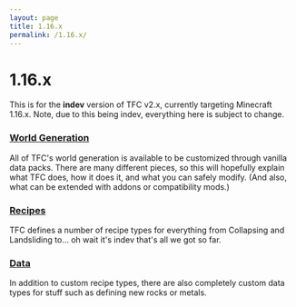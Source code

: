 ```yaml
---
layout: page
title: 1.16.x
permalink: /1.16.x/
---
```


# 1.16.x

This is for the **indev** version of TFC v2.x, currently targeting Minecraft 1.16.x. Note, due to this being indev, everything here is subject to change.

### [World Generation](worldgen/)

All of TFC's world generation is available to be customized through vanilla data packs. There are many different pieces, so this will hopefully explain what TFC does, how it does it, and what you can safely modify. (And also, what can be extended with addons or compatibility mods.)

### [Recipes](recipes/)

TFC defines a number of recipe types for everything from Collapsing and Landsliding to... oh wait it's indev that's all we got so far.

### [Data](data/)

In addition to custom recipe types, there are also completely custom data types for stuff such as defining new rocks or metals.
